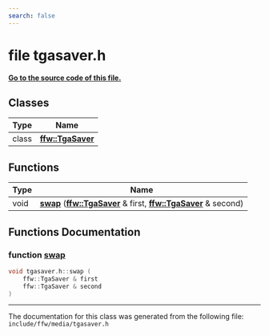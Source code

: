 ```yaml
---
search: false
---
```


# file tgasaver.h

**[Go to the source code of this file.](tgasaver_8h_source.md)**
## Classes

|Type|Name|
|-----|-----|
|class|[**ffw::TgaSaver**](classffw_1_1_tga_saver.md)|


## Functions

|Type|Name|
|-----|-----|
|void|[**swap**](tgasaver_8h.md#1a803f6e67c4cd227806f394cde045f757) (**[ffw::TgaSaver](classffw_1_1_tga_saver.md)** & first, **[ffw::TgaSaver](classffw_1_1_tga_saver.md)** & second) |


## Functions Documentation

### function <a id="1a803f6e67c4cd227806f394cde045f757" href="#1a803f6e67c4cd227806f394cde045f757">swap</a>

```cpp
void tgasaver.h::swap (
    ffw::TgaSaver & first
    ffw::TgaSaver & second
)
```





----------------------------------------
The documentation for this class was generated from the following file: `include/ffw/media/tgasaver.h`
